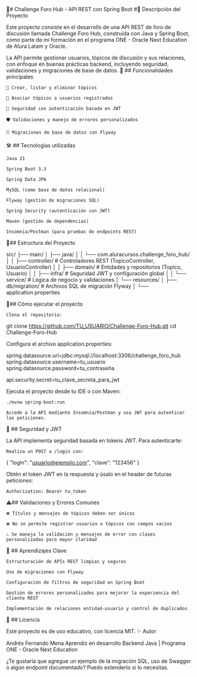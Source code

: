 💬# Challenge Foro Hub - API REST con Spring Boot
#📌 Descripción del Proyecto

Este proyecto consiste en el desarrollo de una API REST de foro de discusión llamada Challenge Foro Hub, construida con Java y Spring Boot, como parte de mi formación en el programa ONE - Oracle Next Education de Alura Latam y Oracle.

La API permite gestionar usuarios, tópicos de discusión y sus relaciones, con enfoque en buenas prácticas backend, incluyendo seguridad, validaciones y migraciones de base de datos.
🚀 ## Funcionalidades principales

    📝 Crear, listar y eliminar tópicos

    👤 Asociar tópicos a usuarios registrados

    🔐 Seguridad con autenticación basada en JWT

    🛡️ Validaciones y manejo de errores personalizados

    🗄️ Migraciones de base de datos con Flyway

🛠️ ## Tecnologías utilizadas

    Java 21

    Spring Boot 3.3

    Spring Data JPA

    MySQL (como base de datos relacional)

    Flyway (gestión de migraciones SQL)

    Spring Security (autenticación con JWT)

    Maven (gestión de dependencias)

    Insomnia/Postman (para pruebas de endpoints REST)

📁## Estructura del Proyecto

src/
├── main/
│   ├── java/
│   │   └── com.aluracursos.challenge_foro_hub/
│   │       ├── controller/       # Controladores REST (TopicoController, UsuarioController)
│   │       ├── domain/           # Entidades y repositorios (Topico, Usuario)
│   │       ├── infra/            # Seguridad JWT y configuración global
│   │       └── service/          # Lógica de negocio y validaciones
│   └── resources/
│       ├── db/migration/         # Archivos SQL de migración Flyway
│       └── application.properties

🧪## Cómo ejecutar el proyecto

    Clona el repositorio:

git clone https://github.com/TU_USUARIO/Challenge-Foro-Hub.git
cd Challenge-Foro-Hub

Configura el archivo application.properties:

spring.datasource.url=jdbc:mysql://localhost:3306/challenge_foro_hub
spring.datasource.username=tu_usuario
spring.datasource.password=tu_contraseña

api.security.secret=tu_clave_secreta_para_jwt

Ejecuta el proyecto desde tu IDE o con Maven:

    ./mvnw spring-boot:run

    Accede a la API mediante Insomnia/Postman y usa JWT para autenticar las peticiones.

🔐 ## Seguridad y JWT

La API implementa seguridad basada en tokens JWT. Para autenticarte:

    Realiza un POST a /login con:

{
  "login": "usuario@ejemplo.com",
  "clave": "123456"
}

Obtén el token JWT en la respuesta y úsalo en el header de futuras peticiones:

    Authorization: Bearer tu_token

⚠️## Validaciones y Errores Comunes

    ❌ Títulos y mensajes de tópicos deben ser únicos

    ❌ No se permite registrar usuarios o tópicos con campos vacíos

    ⚠️ Se maneja la validación y mensajes de error con clases personalizadas para mayor claridad

🧠 ## Aprendizajes Clave

    Estructuración de APIs REST limpias y seguras

    Uso de migraciones con Flyway

    Configuración de filtros de seguridad en Spring Boot

    Gestión de errores personalizados para mejorar la experiencia del cliente REST

    Implementación de relaciones entidad-usuario y control de duplicados

🪪 ## Licencia

Este proyecto es de uso educativo, con licencia MIT.
✨ Autor

Andrés Fernando Mena
Aprendiz en desarrollo Backend Java | Programa ONE - Oracle Next Education

¿Te gustaría que agregue un ejemplo de la migración SQL, uso de Swagger o algún endpoint documentado? Puedo extenderlo si lo necesitas.
